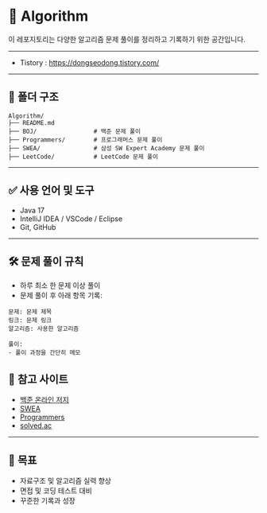 # 🧩 Algorithm

이 레포지토리는 다양한 알고리즘 문제 풀이를 정리하고 기록하기 위한 공간입니다.  

---
- Tistory : https://dongseodong.tistory.com/
---

## 📌 폴더 구조

```
Algorithm/
├── README.md
├── BOJ/                # 백준 문제 풀이
├── Programmers/        # 프로그래머스 문제 풀이
├── SWEA/               # 삼성 SW Expert Academy 문제 풀이
├── LeetCode/           # LeetCode 문제 풀이
```

---

## ✅ 사용 언어 및 도구

- Java 17
- IntelliJ IDEA / VSCode / Eclipse
- Git, GitHub

---

## 🛠️ 문제 풀이 규칙

- 하루 최소 한 문제 이상 풀이
- 문제 풀이 후 아래 항목 기록:

```
문제: 문제 제목
링크: 문제 링크
알고리즘: 사용한 알고리즘

풀이:
- 풀이 과정을 간단히 메모
```

## 👀 참고 사이트

- [백준 온라인 저지](https://www.acmicpc.net/)
- [SWEA](https://swexpertacademy.com/)
- [Programmers](https://programmers.co.kr/)
- [solved.ac](https://solved.ac/)

---

## 💪 목표

- 자료구조 및 알고리즘 실력 향상
- 면접 및 코딩 테스트 대비
- 꾸준한 기록과 성장
